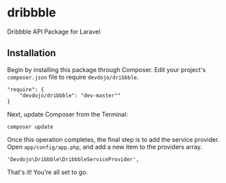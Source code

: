 dribbble
========

Dribbble API Package for Laravel

## Installation

Begin by installing this package through Composer. Edit your project's `composer.json` file to require `devdojo/dribbble`.

	"require": {
		"devdojo/dribbble": "dev-master""
	}

Next, update Composer from the Terminal:

    composer update

Once this operation completes, the final step is to add the service provider. Open `app/config/app.php`, and add a new item to the providers array.

    'Devdojo\Dribbble\DribbbleServiceProvider',

That's it! You're all set to go.
